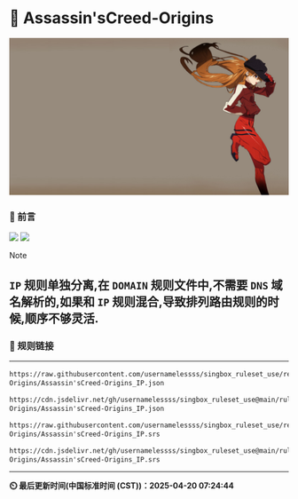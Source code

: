 
# 🧸 Assassin'sCreed-Origins
![](https://raw.githubusercontent.com/usernamelessss/picture-bed/main/images/202504042256831.jpg)
### 📣 前言
![](https://shields.io/badge/-移除重复规则-ff69b4) ![](https://shields.io/badge/-IP&nbsp;规则单独存放不与&nbsp;DOMAIN&nbsp;等混合-green)
> [!NOTE]
**`IP` 规则单独分离,在 `DOMAIN` 规则文件中,不需要 `DNS` 域名解析的,如果和 `IP` 规则混合,导致排列路由规则的时候,顺序不够灵活.**
---

###  🔗 规则链接
---

```url
https://raw.githubusercontent.com/usernamelessss/singbox_ruleset_use/refs/heads/main/rule/Assassin'sCreed-Origins/Assassin'sCreed-Origins_IP.json
```

```url
https://cdn.jsdelivr.net/gh/usernamelessss/singbox_ruleset_use@main/rule/Assassin'sCreed-Origins/Assassin'sCreed-Origins_IP.json
```

```url
https://raw.githubusercontent.com/usernamelessss/singbox_ruleset_use/refs/heads/main/rule/Assassin'sCreed-Origins/Assassin'sCreed-Origins_IP.srs
```

```url
https://cdn.jsdelivr.net/gh/usernamelessss/singbox_ruleset_use@main/rule/Assassin'sCreed-Origins/Assassin'sCreed-Origins_IP.srs
```

---
**⏲️ 最后更新时间(中国标准时间 (CST))：2025-04-20 07:24:44**